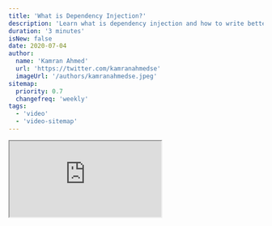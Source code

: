 ```yaml
---
title: 'What is Dependency Injection?'
description: 'Learn what is dependency injection and how to write better code with the help of it.'
duration: '3 minutes'
isNew: false
date: 2020-07-04
author:
  name: 'Kamran Ahmed'
  url: 'https://twitter.com/kamranahmedse'
  imageUrl: '/authors/kamranahmedse.jpeg'
sitemap:
  priority: 0.7
  changefreq: 'weekly'
tags:
  - 'video'
  - 'video-sitemap'
---
```


<iframe class="w-full aspect-video mb-5" src="https://www.youtube.com/embed/0yc2UANSDiw" title="What is Dependency Injection?"></iframe>
